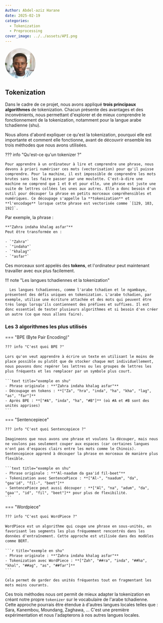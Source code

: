 ```yaml
---
Author: Abdel-aziz Harane
date: 2025-02-19
categories:
  - Tokenization
  - Preprocessing
cover_image: ../../assets/API.png
---
```


<img src="../../assets/AbdelH.png" alt="Author Image" style="border-radius: 50%; width: 100px; height: 100px;">

## Tokenization

Dans le cadre de ce projet, nous avons appliqué **trois principaux algorithmes** de tokenization.
Chacun présente des avantages et des inconvénients, nous permettant d'explorer et de mieux comprendre le fonctionnement de la tokenization, notamment pour la langue arabe tchadienne (shu).

<!-- Lire plus -->

Nous allons d'abord expliquer ce qu'est la tokenization, pourquoi elle est importante et comment elle fonctionne, avant de découvrir ensemble les trois méthodes que nous avons utilisées.

??? info "Qu'est-ce qu'un tokenizer ?"

    Pour apprendre à un ordinateur à lire et comprendre une phrase, nous devons à priori numériser ces mots (vectorisation) pour qu'il puisse comprendre. Pour la machine, il est impossible de comprendre les mots brutes sans les faire passer par une moulette. C'est-à-dire une machine ne comprend que 1 et 0 et pour elle, une phrase est juste une suite de lettres collées les unes aux autres. Elle a donc besoin d'un outil pour découper la phrase en petits morceaux compréhensibles et numériques. Ce découpage s'appelle la **tokenization** et **l'encodage** lorsque cette phrase est vectorisée comme `[129, 103, 192]`.

Par exemple, la phrase :

```text title="une phrase en shu"
**"Zahra indaha khalag asfar"**
Peut être transformée en :

- `"Zahra"`
- `"indaha"`
- `"khalag"`
- `"asfar"`
```

Ces morceaux sont appelés des **tokens**, et l'ordinateur peut maintenant travailler avec eux plus facilement.

!!! note "Les langues tchadiennes et la tokenization"

      Les langues tchadiennes, comme l'arabe tchadien et le ngambaye, présentent des défis uniques en tokenization. L'arabe tchadien, par exemple, utilise une écriture attachée et des mots qui peuvent être très longs lorsqu'ils contiennent des préfixes et suffixes. Il est donc essentiel de tester plusieurs algorithmes et si besoin d'en créer un autre (ce que nous allons faire).

### Les 3 algorithmes les plus utilisés

=== "BPE (Byte Pair Encoding)"

    ??? info "C'est quoi BPE ?"

    Lors qu'on veut apprendre à écrire un texte en utilisant le moins de place possible ou plutôt que de stocker chaque mot individuellement, nous pouvons donc repérer les lettres ou les groupes de lettres les plus fréquents et les remplacer par un symbole plus court.

    ```text title="exemple en shu"
    - Phrase originale : **"Zahra indaha khalag asfar"**
    - Découpage en tokens : **["Za", "hra", "inda", "ha", "kha", "lag", "as", "far"]**
    - Après BPE : **["#A", "inda", "ha", "#B"]** (où #A et #B sont des unités apprises)
    ```

=== "Sentencepiece"

    ??? info "C'est quoi Sentencepiece ?"

    Imagineons que nous avons une phrase et voulons la découper, mais nous ne voulons pas seulement couper aux espaces (car certaines langues n'ont pas d'espaces clairs entre les mots comme le Chinois). Sentencepiece apprend à découper la phrase en morceaux de manière plus flexible.

    ```text title="exemple en shu"
    - Phrase originale : **"Al-naadum da gaa'id fil-beet"**
    - Tokenization avec SentencePiece : **["Al-", "naadum", "da", "gaa'id", "fil-", "beet"]**
    - SentencePiece peut aussi découper : **["Al", "na", "adum", "da", "gaa'", "id", "fil", "beet"]** pour plus de flexibilité.
    ```

=== "Wordpiece"

    ??? info "C'est quoi WordPiece ?"

    WordPiece est un algorithme qui coupe une phrase en sous-unités, en favorisant les segments les plus fréquemment rencontrés dans les données d'entraînement. Cette approche est utilisée dans des modèles comme BERT.

    ```r title="exemple en shu"
    - Phrase originale : **"Zahra indaha khalag asfar"**
    - Tokenization avec WordPiece : **["Zah", "##ra", "inda", "##ha", "khal", "##ag", "as", "##far"]**
    ```

    Cela permet de garder des unités fréquentes tout en fragmentant les mots moins courants.

Ces trois méthodes nous ont permit de mieux adapter la tokenization en créant notre propre `tokenizer` sur le vocabulaire de l'arabe tchadienne.
Cette approche pourrais être étendue à d'autres langues locales telles que : Sara, Kanembou, Moundang, Zaghawa, ... C'est une première expérimentation et nous l'adapterons à nos autres langues locales.
